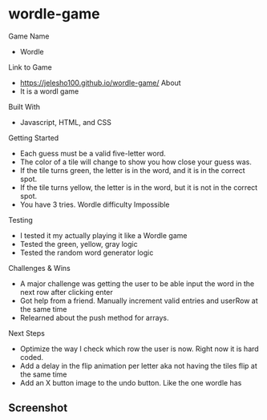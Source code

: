 # wordle-game
Game Name
-   Wordle

Link to Game
-   https://jelesho100.github.io/wordle-game/
About
-   It is a wordl game

Built With
-   Javascript, HTML, and CSS

Getting Started
-   Each guess must be a valid five-letter word.
-   The color of a tile will change to show you how close your guess was.
-   If the tile turns green, the letter is in the word, and it is in the correct spot.
-   If the tile turns yellow, the letter is in the word, but it is not in the correct spot.
-   You have 3 tries. Wordle difficulty Impossible

Testing
-   I tested it my actually playing it like a Wordle game
-   Tested the green, yellow, gray logic
-   Tested the random word generator logic

Challenges & Wins
-   A major challenge was getting the user to be able input the word in the next row after clicking enter
-   Got help from a friend. Manually increment valid entries and userRow at the same time
-   Relearned about the push method for arrays.

Next Steps
-   Optimize the way I check which row the user is now. Right now it is hard coded.
-   Add a delay in the flip animation per letter aka not having the tiles flip at the same time
-   Add an X button image to the undo button. Like the one wordle has 

Screenshot
-   